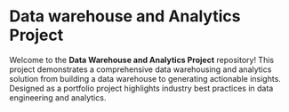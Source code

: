 # Data warehouse and Analytics Project

Welcome to the **Data Warehouse and Analytics Project** repository! 
This project demonstrates a comprehensive data warehousing and analytics solution from building a data warehouse to generating actionable insights. Designed as a portfolio project highlights industry best practices in data engineering and analytics.
